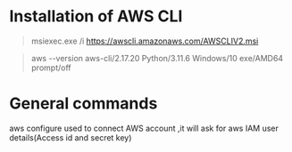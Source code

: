 # Installation of  AWS CLI

>  msiexec.exe /i https://awscli.amazonaws.com/AWSCLIV2.msi

> aws --version
     aws-cli/2.17.20 Python/3.11.6 Windows/10 exe/AMD64 prompt/off

# General commands

aws configure 
     used to connect AWS account ,it will ask for aws IAM user details(Access id and secret key)

